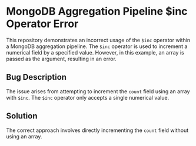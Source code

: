 # MongoDB Aggregation Pipeline $inc Operator Error
This repository demonstrates an incorrect usage of the `$inc` operator within a MongoDB aggregation pipeline. The `$inc` operator is used to increment a numerical field by a specified value. However, in this example, an array is passed as the argument, resulting in an error.

## Bug Description
The issue arises from attempting to increment the `count` field using an array with `$inc`. The `$inc` operator only accepts a single numerical value.

## Solution
The correct approach involves directly incrementing the `count` field without using an array.